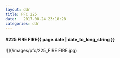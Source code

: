 ```yaml
---
layout: ddr
title: PFC 225
date:   2017-08-24 23:18:28
categories: ddr
---
```


#### **#225** FIRE FIRE<span class="pull-right">{{ page.date | date_to_long_string }}</span>
![](/images/pfc/225_FIRE FIRE.jpg)
